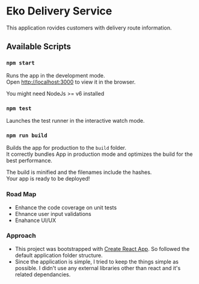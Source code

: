 # Eko Delivery Service
This application rovides customers with delivery route information.

## Available Scripts

### `npm start`

Runs the app in the development mode.<br />
Open [http://localhost:3000](http://localhost:3000) to view it in the browser.

You might need NodeJs >= v6 installed

### `npm test`

Launches the test runner in the interactive watch mode.<br />

### `npm run build`

Builds the app for production to the `build` folder.<br />
It correctly bundles App in production mode and optimizes the build for the best performance.

The build is minified and the filenames include the hashes.<br />
Your app is ready to be deployed!

### Road Map

- Enhance the code coverage on unit tests
- Ehnance user input validations
- Enahance UI/UX

### Approach
- This project was bootstrapped with [Create React App](https://github.com/facebook/create-react-app). So followed the default application folder structure.
- Since the application is simple, I tried to keep the things simple as possible. I didn't use any external libraries other than react and it's related dependancies.